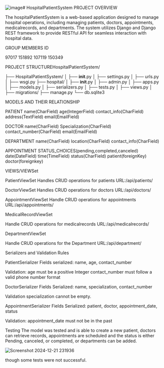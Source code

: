 ![image](https://github.com/user-attachments/assets/02acaad2-4760-4a29-8993-c91bf9bb4b14)# HospitalPatientSystem
PROJECT OVERVIEW

The hospitalPatientSystem is a web-based application designed to manage hospital operations, including managing patients, doctors, appointments, medicalrecords, and departments. The system utilizes Django and Django REST framework to provide  RESTful API for seamless interaction with hospital data.

GROUP MEMBERS ID

97017
151892
107119
150349

PROJECT STRUCTUREHospitalPatientSystem/

├── HospitalPatientSystem/
│   ├── __init__.py
│   ├── settings.py
│   ├── urls.py
│   ├── wsgi.py
├── hospital/
│   ├── __init__.py
│   ├── admin.py
│   ├── apps.py
│   ├── models.py
│   ├── serializers.py
│   ├── tests.py
│   ├── views.py
│   ├── migrations/
├── manage.py
└── db.sqlite3

MODELS AND THEIR RELATIONSHIP

 PATIENT
name(CharField)
age(IntegerField)
contact_info(CharField)
address(TextField)
email(EmailField)

DOCTOR
name(CharField)
Specialization(CharField)
contact_number(CharField)
email(EmailField)

DEPARTMENT
name(CharField)
location(CharField)
contact_info(CharField)

APPOINTMENT
STATUS_CHOICES(pending,completed,canceled)
date(DateField)
time(TimeField)
status(CharField)
patient(foreignKey)
doctor(foreignkey)

VIEWS/VIEWSet

PatientViewSet
Handles CRUD operations for patients
URL:/api/patients/

DoctorViewSet
Handles CRUD operations for doctors
URL:/api/doctors/

AppointmentViewSet
Handle CRUD operations for appointments
URL:/api/appointments/

MedicalRecordViewSet

Handle CRUD operations for medicalrecords
URL:/api/medicalrecords/

DepartmentViewSet

Handle CRUD operations for the Department
URL:/api/department/


Serializers and Validation Rules

PatientSerializer
Fields serialized: name, age, contact_number

Validation:
age must be a positive Integer
contact_number must follow a valid phone number format

DoctorSerializer
Fields Serialized: name, specialization, contact_number

Validation
specialization cannot be empty.

AppointmentSerializer
Fields Serialized: patient, doctor, appointment_date, status

Validation:
appointment_date must not be in the past

Testing
The model was tested and is able to create a new patient, doctors can retrieve records, appointments are scheduled and the status is either Pending, canceled, or completed, or departments can be added.



![Screenshot 2024-12-21 231936](https://github.com/user-attachments/assets/601f333b-0d37-4884-ab4b-4e781b96e023)



though some tests were not successful.




